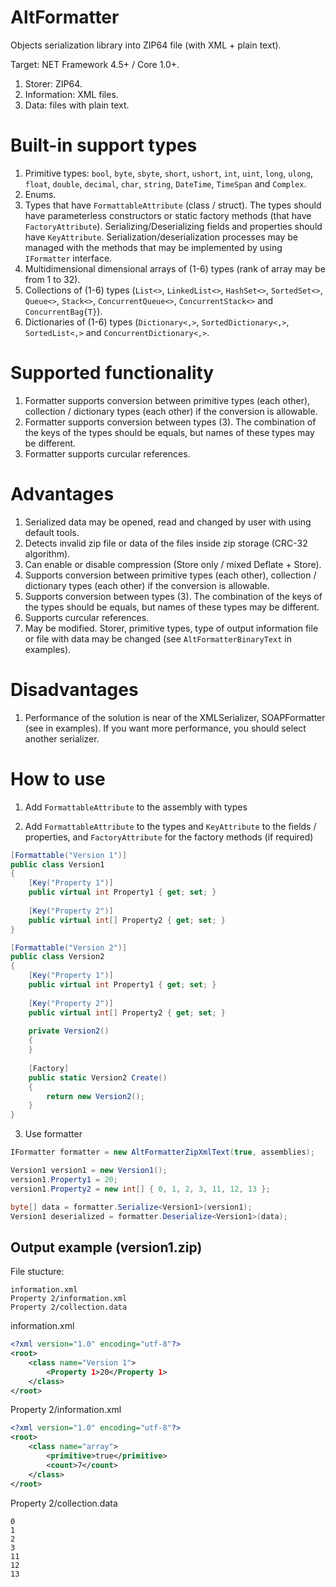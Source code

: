 # AltFormatter

Objects serialization library into ZIP64 file (with XML + plain text).

Target: NET Framework 4.5+ / Core 1.0+.

1. Storer: ZIP64.
2. Information: XML files.
3. Data: files with plain text.

# Built-in support types

1. Primitive types: `bool`, `byte`, `sbyte`, `short`, `ushort`, `int`, `uint`, `long`, `ulong`, `float`, `double`, `decimal`, `char`, `string`, `DateTime`, `TimeSpan` and `Complex`.
2. Enums.
3. Types that have `FormattableAttribute` (class / struct). 
The types should have parameterless constructors or static factory methods (that have `FactoryAttribute`). 
Serializing/Deserializing fields and properties should have `KeyAttribute`.
Serialization/deserialization processes may be managed with the methods that may be implemented by using `IFormatter` interface.
4. Multidimensional dimensional arrays of (1-6) types (rank of array may be from 1 to 32).
5. Collections of (1-6) types (`List<>`, `LinkedList<>`, `HashSet<>`, `SortedSet<>`, `Queue<>`, `Stack<>`, `ConcurrentQueue<>`, `ConcurrentStack<>` and `ConcurrentBag{T}`).
6. Dictionaries of (1-6) types (`Dictionary<,>`, `SortedDictionary<,>`, `SortedList<,>` and `ConcurrentDictionary<,>`.

# Supported functionality
1. Formatter supports conversion between primitive types (each other), collection / dictionary types (each other) if the conversion is allowable.
2. Formatter supports conversion between types (3). The combination of the keys of the types should be equals, but names of these types may be different.
3. Formatter supports curcular references.

# Advantages
1. Serialized data may be opened, read and changed by user with using default tools.
2. Detects invalid zip file or data of the files inside zip storage (CRC-32 algorithm).
3. Can enable or disable compression (Store only / mixed Deflate + Store).
4. Supports conversion between primitive types (each other), collection / dictionary types (each other) if the conversion is allowable.
5. Supports conversion between types (3). The combination of the keys of the types should be equals, but names of these types may be different.
6. Supports curcular references.
7. May be modified. Storer, primitive types, type of output information file or file with data may be changed (see `AltFormatterBinaryText` in examples).  

# Disadvantages

1. Performance of the solution is near of the XMLSerializer, SOAPFormatter (see in examples). If you want more performance, you should select another serializer.

# How to use

1. Add `FormattableAttribute` to the assembly with types

2. Add `FormattableAttribute` to the types and `KeyAttribute` to the fields / properties, and `FactoryAttribute` for the factory methods (if required)

```csharp
[Formattable("Version 1")]
public class Version1
{
    [Key("Property 1")]
    public virtual int Property1 { get; set; }
    
    [Key("Property 2")]
    public virtual int[] Property2 { get; set; }
}

[Formattable("Version 2")]
public class Version2
{
    [Key("Property 1")]
    public virtual int Property1 { get; set; }
    
    [Key("Property 2")]
    public virtual int[] Property2 { get; set; }
    
    private Version2()
    {
    }
    
    [Factory]
    public static Version2 Create()
    {
        return new Version2();
    }
}
```

3. Use formatter

```csharp
IFormatter formatter = new AltFormatterZipXmlText(true, assemblies);

Version1 version1 = new Version1();
version1.Property1 = 20;
version1.Property2 = new int[] { 0, 1, 2, 3, 11, 12, 13 };

byte[] data = formatter.Serialize<Version1>(version1);
Version1 deserialized = formatter.Deserialize<Version1>(data);
```

## Output example (version1.zip)

File stucture:

```
information.xml
Property 2/information.xml
Property 2/collection.data
```

information.xml

```xml
<?xml version="1.0" encoding="utf-8"?>
<root>
	<class name="Version 1">
		<Property 1>20</Property 1>
	</class>
</root>
```

Property 2/information.xml

```xml
<?xml version="1.0" encoding="utf-8"?>
<root>
	<class name="array">
		<primitive>true</primitive>
		<count>7</count>
	</class>
</root>
```

Property 2/collection.data

```
0
1
2
3
11
12
13
```
